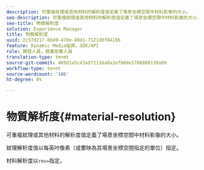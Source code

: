 ```yaml
---
description: 可重複紋理或其他材料的解析度值定義了場景坐標空間中材料影像的大小。
seo-description: 可重複紋理或其他材料的解析度值定義了場景坐標空間中材料影像的大小。
seo-title: 物質解析度
solution: Experience Manager
title: 物質解析度
uuid: 2c37d217-8d49-478e-88d1-7121d0f0419b
feature: Dynamic Media經典，SDK/API
role: 開發人員，商業從業人員
translation-type: tm+mt
source-git-commit: 469d1a5c43a972116a8a2efb0de5708800130a99
workflow-type: tm+mt
source-wordcount: '106'
ht-degree: 0%

---
```



# 物質解析度{#material-resolution}

可重複紋理或其他材料的解析度值定義了場景坐標空間中材料影像的大小。

紋理解析度值以每英吋像素（或暈映為其場景坐標空間指定的單位）指定。

材料解析度以`res=`指定。
